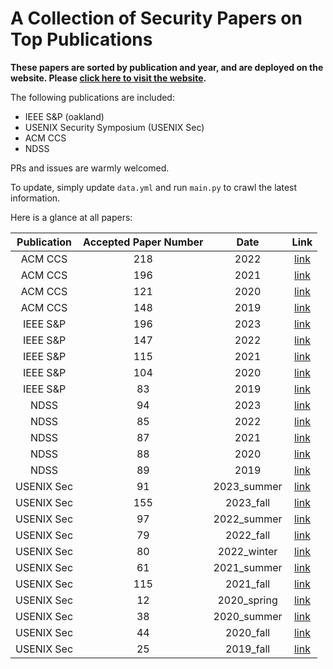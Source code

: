 # A Collection of Security Papers on Top Publications

**These papers are sorted by publication and year, and are deployed on the website. Please [click here to visit the website](https://sec.c01dkit.com).**
    
The following publications are included:

- IEEE S&P (oakland)
- USENIX Security Symposium (USENIX Sec)
- ACM CCS
- NDSS

PRs and issues are warmly welcomed.

To update, simply update `data.yml` and run `main.py` to crawl the latest information.

Here is a glance at all papers:

| Publication | Accepted Paper Number | Date | Link |
| :---: | :---: | :---: | :---: |
| ACM CCS | 218 | 2022 | [link](https://www.sigsac.org/ccs/CCS2022/program/accepted-papers.html) |
| ACM CCS | 196 | 2021 | [link](https://www.sigsac.org/ccs/CCS2021/accepted-papers.html) |
| ACM CCS | 121 | 2020 | [link](https://www.sigsac.org/ccs/CCS2020/accepted-papers.html) |
| ACM CCS | 148 | 2019 | [link](https://sigsac.org/ccs/CCS2019/index.php/program/accepted-papers/) |
| IEEE S&P | 196 | 2023 | [link](https://sp2023.ieee-security.org/program-papers.html) |
| IEEE S&P | 147 | 2022 | [link](https://www.ieee-security.org/TC/SP2022/program-papers.html) |
| IEEE S&P | 115 | 2021 | [link](https://www.ieee-security.org/TC/SP2021/program-papers.html) |
| IEEE S&P | 104 | 2020 | [link](https://www.ieee-security.org/TC/SP2020/program-papers.html) |
| IEEE S&P | 83 | 2019 | [link](https://www.ieee-security.org/TC/SP2019/program-papers.html) |
| NDSS | 94 | 2023 | [link](https://www.ndss-symposium.org/ndss2023/accepted-papers/) |
| NDSS | 85 | 2022 | [link](https://www.ndss-symposium.org/ndss2022/accepted-papers/) |
| NDSS | 87 | 2021 | [link](https://www.ndss-symposium.org/ndss2021/accepted-papers/) |
| NDSS | 88 | 2020 | [link](https://www.ndss-symposium.org/ndss2020/accepted-papers/) |
| NDSS | 89 | 2019 | [link](https://www.ndss-symposium.org/ndss2019/accepted-papers/) |
| USENIX Sec | 91 | 2023_summer | [link](https://www.usenix.org/conference/usenixsecurity23/summer-accepted-papers) |
| USENIX Sec | 155 | 2023_fall | [link](https://www.usenix.org/conference/usenixsecurity23/fall-accepted-papers) |
| USENIX Sec | 97 | 2022_summer | [link](https://www.usenix.org/conference/usenixsecurity22/summer-accepted-papers) |
| USENIX Sec | 79 | 2022_fall | [link](https://www.usenix.org/conference/usenixsecurity22/fall-accepted-papers) |
| USENIX Sec | 80 | 2022_winter | [link](https://www.usenix.org/conference/usenixsecurity22/winter-accepted-papers) |
| USENIX Sec | 61 | 2021_summer | [link](https://www.usenix.org/conference/usenixsecurity21/summer-accepted-papers) |
| USENIX Sec | 115 | 2021_fall | [link](https://www.usenix.org/conference/usenixsecurity21/fall-accepted-papers) |
| USENIX Sec | 12 | 2020_spring | [link](https://www.usenix.org/conference/usenixsecurity20/spring-accepted-papers) |
| USENIX Sec | 38 | 2020_summer | [link](https://www.usenix.org/conference/usenixsecurity20/summer-accepted-papers) |
| USENIX Sec | 44 | 2020_fall | [link](https://www.usenix.org/conference/usenixsecurity20/fall-accepted-papers) |
| USENIX Sec | 25 | 2019_fall | [link](https://www.usenix.org/conference/usenixsecurity19/fall-accepted-papers) |
